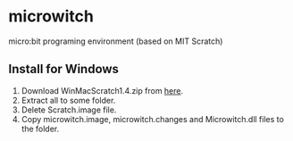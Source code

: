 # microwitch
micro:bit programing environment (based on MIT Scratch)

## Install for Windows
1. Download WinMacScratch1.4.zip from [here](http://https://scratch.mit.edu/scratch_1.4/).
1. Extract all to some folder.
1. Delete Scratch.image file.
1. Copy microwitch.image, microwitch.changes and Microwitch.dll files to the folder.
